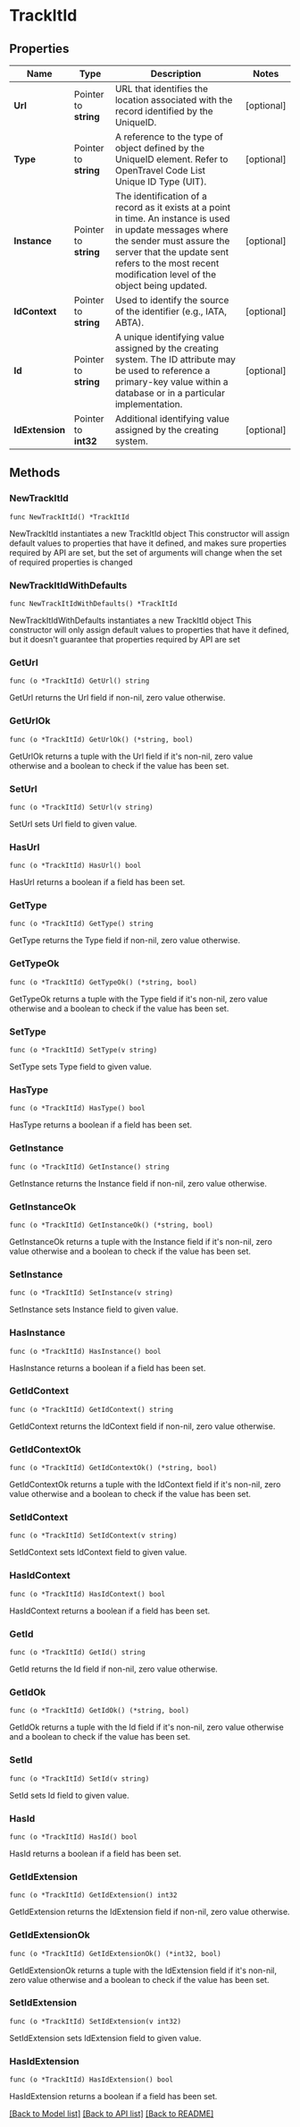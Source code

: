 # TrackItId

## Properties

Name | Type | Description | Notes
------------ | ------------- | ------------- | -------------
**Url** | Pointer to **string** | URL that identifies the location associated with the record identified by the UniqueID. | [optional] 
**Type** | Pointer to **string** | A reference to the type of object defined by the UniqueID element. Refer to OpenTravel Code List Unique ID Type (UIT). | [optional] 
**Instance** | Pointer to **string** | The identification of a record as it exists at a point in time. An instance is used in update messages where the sender must assure the server that the update sent refers to the most recent modification level of the object being updated. | [optional] 
**IdContext** | Pointer to **string** | Used to identify the source of the identifier (e.g., IATA, ABTA). | [optional] 
**Id** | Pointer to **string** | A unique identifying value assigned by the creating system. The ID attribute may be used to reference a primary-key value within a database or in a particular implementation. | [optional] 
**IdExtension** | Pointer to **int32** | Additional identifying value assigned by the creating system. | [optional] 

## Methods

### NewTrackItId

`func NewTrackItId() *TrackItId`

NewTrackItId instantiates a new TrackItId object
This constructor will assign default values to properties that have it defined,
and makes sure properties required by API are set, but the set of arguments
will change when the set of required properties is changed

### NewTrackItIdWithDefaults

`func NewTrackItIdWithDefaults() *TrackItId`

NewTrackItIdWithDefaults instantiates a new TrackItId object
This constructor will only assign default values to properties that have it defined,
but it doesn't guarantee that properties required by API are set

### GetUrl

`func (o *TrackItId) GetUrl() string`

GetUrl returns the Url field if non-nil, zero value otherwise.

### GetUrlOk

`func (o *TrackItId) GetUrlOk() (*string, bool)`

GetUrlOk returns a tuple with the Url field if it's non-nil, zero value otherwise
and a boolean to check if the value has been set.

### SetUrl

`func (o *TrackItId) SetUrl(v string)`

SetUrl sets Url field to given value.

### HasUrl

`func (o *TrackItId) HasUrl() bool`

HasUrl returns a boolean if a field has been set.

### GetType

`func (o *TrackItId) GetType() string`

GetType returns the Type field if non-nil, zero value otherwise.

### GetTypeOk

`func (o *TrackItId) GetTypeOk() (*string, bool)`

GetTypeOk returns a tuple with the Type field if it's non-nil, zero value otherwise
and a boolean to check if the value has been set.

### SetType

`func (o *TrackItId) SetType(v string)`

SetType sets Type field to given value.

### HasType

`func (o *TrackItId) HasType() bool`

HasType returns a boolean if a field has been set.

### GetInstance

`func (o *TrackItId) GetInstance() string`

GetInstance returns the Instance field if non-nil, zero value otherwise.

### GetInstanceOk

`func (o *TrackItId) GetInstanceOk() (*string, bool)`

GetInstanceOk returns a tuple with the Instance field if it's non-nil, zero value otherwise
and a boolean to check if the value has been set.

### SetInstance

`func (o *TrackItId) SetInstance(v string)`

SetInstance sets Instance field to given value.

### HasInstance

`func (o *TrackItId) HasInstance() bool`

HasInstance returns a boolean if a field has been set.

### GetIdContext

`func (o *TrackItId) GetIdContext() string`

GetIdContext returns the IdContext field if non-nil, zero value otherwise.

### GetIdContextOk

`func (o *TrackItId) GetIdContextOk() (*string, bool)`

GetIdContextOk returns a tuple with the IdContext field if it's non-nil, zero value otherwise
and a boolean to check if the value has been set.

### SetIdContext

`func (o *TrackItId) SetIdContext(v string)`

SetIdContext sets IdContext field to given value.

### HasIdContext

`func (o *TrackItId) HasIdContext() bool`

HasIdContext returns a boolean if a field has been set.

### GetId

`func (o *TrackItId) GetId() string`

GetId returns the Id field if non-nil, zero value otherwise.

### GetIdOk

`func (o *TrackItId) GetIdOk() (*string, bool)`

GetIdOk returns a tuple with the Id field if it's non-nil, zero value otherwise
and a boolean to check if the value has been set.

### SetId

`func (o *TrackItId) SetId(v string)`

SetId sets Id field to given value.

### HasId

`func (o *TrackItId) HasId() bool`

HasId returns a boolean if a field has been set.

### GetIdExtension

`func (o *TrackItId) GetIdExtension() int32`

GetIdExtension returns the IdExtension field if non-nil, zero value otherwise.

### GetIdExtensionOk

`func (o *TrackItId) GetIdExtensionOk() (*int32, bool)`

GetIdExtensionOk returns a tuple with the IdExtension field if it's non-nil, zero value otherwise
and a boolean to check if the value has been set.

### SetIdExtension

`func (o *TrackItId) SetIdExtension(v int32)`

SetIdExtension sets IdExtension field to given value.

### HasIdExtension

`func (o *TrackItId) HasIdExtension() bool`

HasIdExtension returns a boolean if a field has been set.


[[Back to Model list]](../README.md#documentation-for-models) [[Back to API list]](../README.md#documentation-for-api-endpoints) [[Back to README]](../README.md)


